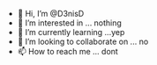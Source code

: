 - 👋 Hi, I’m @D3nisD
- 👀 I’m interested in ... nothing
- 🌱 I’m currently learning ...yep
- 💞️ I’m looking to collaborate on ... no
- 📫 How to reach me ... dont

<!---
D3nisD/D3nisD is a ✨ special ✨ repository because its `README.md` (this file) appears on your GitHub profile.
You can click the Preview link to take a look at your changes.
--->
